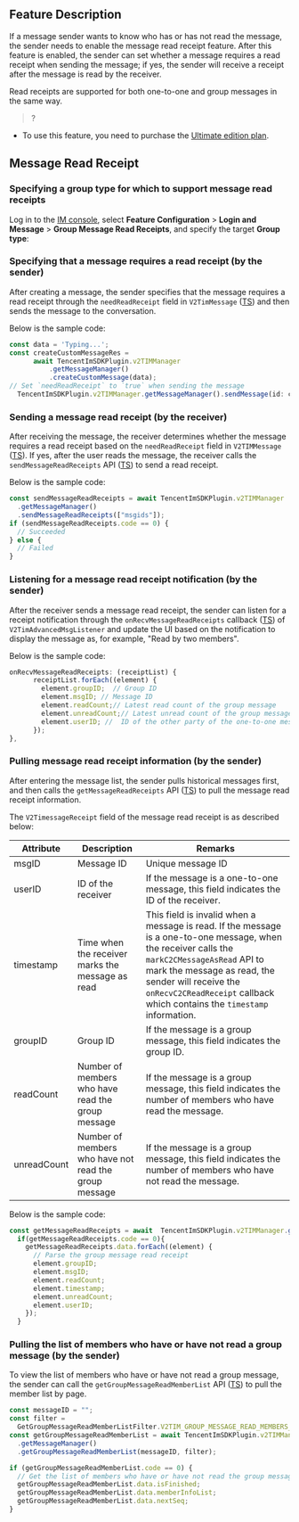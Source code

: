 ## Feature Description

If a message sender wants to know who has or has not read the message, the sender needs to enable the message read receipt feature.
After this feature is enabled, the sender can set whether a message requires a read receipt when sending the message; if yes, the sender will receive a receipt after the message is read by the receiver.

Read receipts are supported for both one-to-one and group messages in the same way.

> ?

- To use this feature, you need to purchase the [Ultimate edition plan](https://www.tencentcloud.com/document/product/1047/34577#.E5.8D.87.E7.BA.A7.E5.BA.94.E7.94.A8).

## Message Read Receipt

### Specifying a group type for which to support message read receipts

Log in to the [IM console](https://console.cloud.tencent.com/im), select **Feature Configuration** > **Login and Message** > **Group Message Read Receipts**, and specify the target **Group type**:

### Specifying that a message requires a read receipt (by the sender)

After creating a message, the sender specifies that the message requires a read receipt through the `needReadReceipt` field in `V2TimMessage` ([TS](https://comm.qq.com/im-react-native-doc/interfaces/interface.V2TimMessage.html#needReadReceipt)) and then sends the message to the conversation.

Below is the sample code:

```javascript
const data = 'Typing...';
const createCustomMessageRes =
      await TencentImSDKPlugin.v2TIMManager
          .getMessageManager()
          .createCustomMessage(data);
// Set `needReadReceipt` to `true` when sending the message
  TencentImSDKPlugin.v2TIMManager.getMessageManager().sendMessage(id: createCustomMessageRes.data.id, receiver: "", groupID: "groupID",onlineUserOnly: true,needReadReceipt: true);
```

### Sending a message read receipt (by the receiver)

After receiving the message, the receiver determines whether the message requires a read receipt based on the `needReadReceipt` field in `V2TIMMessage` ([TS](https://comm.qq.com/im-react-native-doc/interfaces/interface.V2TimMessage.html#needReadReceipt)). If yes, after the user reads the message, the receiver calls the `sendMessageReadReceipts` API ([TS](https://comm.qq.com/im-react-native-doc/classes/MessageManager__________.V2TIMMessageManager.html#sendMessageReadReceipts)) to send a read receipt.

Below is the sample code:

```javascript
const sendMessageReadReceipts = await TencentImSDKPlugin.v2TIMManager
  .getMessageManager()
  .sendMessageReadReceipts(["msgids"]);
if (sendMessageReadReceipts.code == 0) {
  // Succeeded
} else {
  // Failed
}
```

### Listening for a message read receipt notification (by the sender)

After the receiver sends a message read receipt, the sender can listen for a receipt notification through the `onRecvMessageReadReceipts` callback ([TS](https://comm.qq.com/im-react-native-doc/interfaces/interface.V2TimAdvancedMsgListener.html#onRecvMessageReadReceipts)) of `V2TimAdvancedMsgListener` and update the UI based on the notification to display the message as, for example, "Read by two members".

Below is the sample code:

```javascript
onRecvMessageReadReceipts: (receiptList) {
      receiptList.forEach((element) {
        element.groupID;  // Group ID
        element.msgID; // Message ID
        element.readCount;// Latest read count of the group message
        element.unreadCount;// Latest unread count of the group message
        element.userID; //  ID of the other party of the one-to-one message
      });
},
```

### Pulling message read receipt information (by the sender)

After entering the message list, the sender pulls historical messages first, and then calls the `getMessageReadReceipts` API ([TS](https://comm.qq.com/im-react-native-doc/classes/MessageManager__________.V2TIMMessageManager.html#getMessageReadReceipts)) to pull the message read receipt information.

The `V2TimessageReceipt` field of the message read receipt is as described below:

| Attribute |  Description | Remarks |
| ----------- | ------------------------ | ----------------------------------------------------------------------------------------------------------------------------------------------------------------- |
| msgID | Message ID | Unique message ID |
| userID | ID of the receiver | If the message is a one-to-one message, this field indicates the ID of the receiver. |
| timestamp | Time when the receiver marks the message as read | This field is invalid when a message is read. If the message is a one-to-one message, when the receiver calls the `markC2CMessageAsRead` API to mark the message as read, the sender will receive the `onRecvC2CReadReceipt` callback which contains the `timestamp` information. |
| groupID | Group ID | If the message is a group message, this field indicates the group ID. |
| readCount | Number of members who have read the group message | If the message is a group message, this field indicates the number of members who have read the message. |
| unreadCount | Number of members who have not read the group message | If the message is a group message, this field indicates the number of members who have not read the message. |

Below is the sample code:

```javascript
const getMessageReadReceipts = await  TencentImSDKPlugin.v2TIMManager.getMessageManager().getMessageReadReceipts([]);
  if(getMessageReadReceipts.code == 0){
    getMessageReadReceipts.data.forEach((element) {
      // Parse the group message read receipt
      element.groupID;
      element.msgID;
      element.readCount;
      element.timestamp;
      element.unreadCount;
      element.userID;
    });
  }
```

### Pulling the list of members who have or have not read a group message (by the sender)

To view the list of members who have or have not read a group message, the sender can call the `getGroupMessageReadMemberList` API ([TS](https://comm.qq.com/im-react-native-doc/classes/MessageManager__________.V2TIMMessageManager.html#getGroupMessageReadMemberList)) to pull the member list by page.

```javascript
const messageID = "";
const filter =
  GetGroupMessageReadMemberListFilter.V2TIM_GROUP_MESSAGE_READ_MEMBERS_FILTER_READ;
const getGroupMessageReadMemberList = await TencentImSDKPlugin.v2TIMManager
  .getMessageManager()
  .getGroupMessageReadMemberList(messageID, filter);

if (getGroupMessageReadMemberList.code == 0) {
  // Get the list of members who have or have not read the group message
  getGroupMessageReadMemberList.data.isFinished;
  getGroupMessageReadMemberList.data.memberInfoList;
  getGroupMessageReadMemberList.data.nextSeq;
}
```


